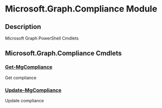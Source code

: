 ﻿---
Module Name: Microsoft.Graph.Compliance
Module Guid: 52d7c05d-c3bd-407d-85c6-3bc4bae85296
Download Help Link: https://docs.microsoft.com/en-us/powershell/module/microsoft.graph.compliance
Help Version: 1.0.0.0
Locale: en-US
---

# Microsoft.Graph.Compliance Module
## Description
Microsoft Graph PowerShell Cmdlets

## Microsoft.Graph.Compliance Cmdlets
### [Get-MgCompliance](Get-MgCompliance.md)
Get compliance

### [Update-MgCompliance](Update-MgCompliance.md)
Update compliance

